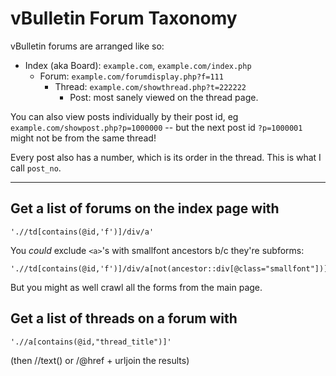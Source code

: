 # vBulletin Forum Taxonomy
vBulletin forums are arranged like so:

* Index (aka Board): `example.com`, `example.com/index.php`
  * Forum: `example.com/forumdisplay.php?f=111`
    * Thread: `example.com/showthread.php?t=222222`  
      * Post: most sanely viewed on the thread page.

You can also view posts individually by their post id, eg `example.com/showpost.php?p=1000000` -- but the next post id `?p=1000001` might not be from the same thread!

Every post also has a number, which is its order in the thread. This is what I call `post_no`.

***

## Get a list of forums on the index page with

    './/td[contains(@id,'f')]/div/a'

You *could* exclude `<a>`'s with smallfont ancestors b/c they're subforms:

    './/td[contains(@id,'f')]/div/a[not(ancestor::div[@class="smallfont"])]'

But you might as well crawl all the forms from the main page.

## Get a list of threads on a forum with

    './/a[contains(@id,"thread_title")]'

(then //text() or /@href + urljoin the results)
